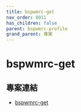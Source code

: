 ```yaml
---
title: bspwmrc-get
nav_order: 8011
has_children: false
parent: bspwmrc-profile
grand_parent: 專案
---
```


# bspwmrc-get


## 專案連結

* [bspwmrc-get](https://github.com/samwhelp/note-about-bspwm/tree/gh-pages/_demo/project/bspwmrc-profile/bspwmrc-get)
